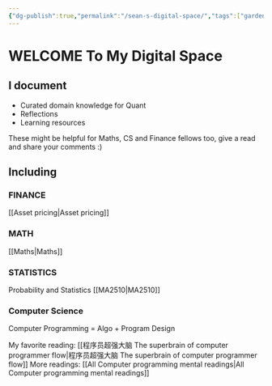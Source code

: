 ```yaml
---
{"dg-publish":true,"permalink":"/sean-s-digital-space/","tags":["gardenEntry"]}
---
```


# WELCOME To My Digital Space
##  I document 
- Curated domain knowledge for Quant
- Reflections 
- Learning resources

These might be helpful for Maths, CS and Finance fellows too, give a read and share your comments :)

##  Including
### FINANCE
[[Asset pricing\|Asset pricing]]

### MATH 

[[Maths\|Maths]]

### STATISTICS
Probability and Statistics
[[MA2510\|MA2510]]
### Computer Science
Computer Programming = Algo + Program Design

My favorite reading: 
[[程序员超强大脑 The superbrain of computer programmer flow\|程序员超强大脑 The superbrain of computer programmer flow]]
More readings:
[[All Computer programming mental readings\|All Computer programming mental readings]]


 